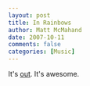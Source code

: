 ```yaml
---
layout: post
title: In Rainbows
author: Matt McMahand
date: 2007-10-11
comments: false
categories: [Music]
---
```


It's <a href="http://www.inrainbows.com">out</a>. It's awesome.
